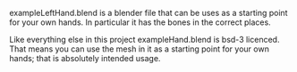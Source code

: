 exampleLeftHand.blend is a blender file that can be uses as a starting point for your own hands. In particular it has the bones in the correct places.

Like everything else in this project exampleHand.blend is bsd-3 licenced. That means you can use the mesh in it as a starting point for your own hands; that is absolutely intended usage.